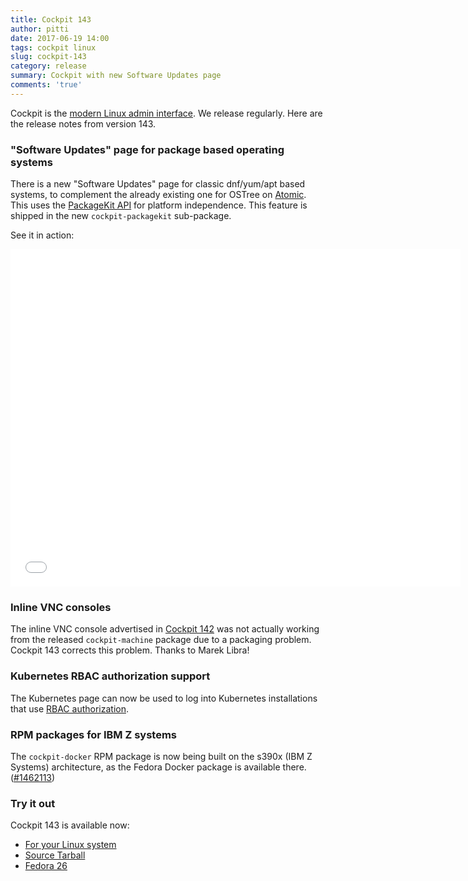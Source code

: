 ```yaml
---
title: Cockpit 143
author: pitti
date: 2017-06-19 14:00
tags: cockpit linux
slug: cockpit-143
category: release
summary: Cockpit with new Software Updates page
comments: 'true'
---
```


Cockpit is the [modern Linux admin interface](http://cockpit-project.org/). We release regularly.
Here are the release notes from version 143.

### "Software Updates" page for package based operating systems

There is a new "Software Updates" page for classic dnf/yum/apt based systems,
to complement the already existing one for OSTree on
[Atomic](https://www.projectatomic.io). This uses the [PackageKit
API](https://www.freedesktop.org/software/PackageKit/) for platform
independence. This feature is shipped in the new `cockpit-packagekit`
sub-package.

See it in action:

<iframe width="720" height="540" src="//youtube.com/embed/BENWI-dTKMs?rel=0" frameborder="0" allowfullscreen></iframe>

### Inline VNC consoles

The inline VNC console advertised in [Cockpit 142](http://cockpit-project.org/blog/cockpit-142.html)
was not actually working from the released `cockpit-machine` package due to a
packaging problem. Cockpit 143 corrects this problem. Thanks to Marek Libra!

### Kubernetes RBAC authorization support

The Kubernetes page can now be used to log into Kubernetes installations that
use [RBAC authorization](https://kubernetes.io/docs/admin/authorization/rbac/).

### RPM packages for IBM Z systems

The `cockpit-docker` RPM package is now being built on the s390x (IBM Z
Systems) architecture, as the Fedora Docker package is available there.
([#1462113](https://bugzilla.redhat.com/show_bug.cgi?id=1462113))

### Try it out

Cockpit 143 is available now:

 * [For your Linux system](http://cockpit-project.org/running.html)
 * [Source Tarball](https://github.com/cockpit-project/cockpit/releases/tag/143)
 * [Fedora 26](https://bodhi.fedoraproject.org/updates/cockpit-143-1.fc26)
